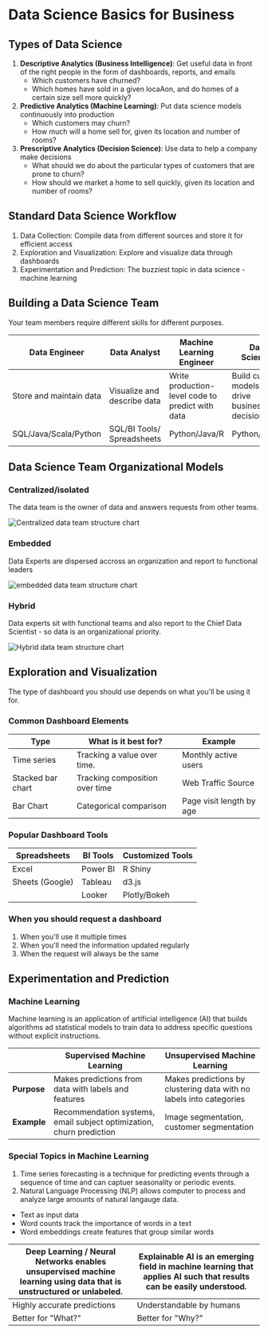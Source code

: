 # Data Science Basics for Business

## Types of Data Science

1. **Descriptive Analytics (Business Intelligence)**: Get useful data in front
of the right people in the form of dashboards, reports, and emails
    - Which customers have churned?
    - Which homes have sold in a given locaAon, and do homes of a
 certain size sell more quickly?
1. **Predictive Analytics (Machine Learning)**: Put data science models continuously into production
    - Which customers may churn?
    - How much will a home sell for, given its location and number of rooms?
1. **Prescriptive Analytics (Decision Science)**: Use data to help a company make decisions
    - What should we do about the particular types of customers that are prone to churn?
    - How should we market a home to sell quickly, given its location and number of rooms?

## Standard Data Science Workflow
1. Data Collection: Compile data from different sources and store it for efficient access
1. Exploration and Visualization: Explore and visualize data through dashboards
1. Experimentation and Prediction: The buzziest topic in data science - machine learning

## Building a Data Science Team
Your team members require different skills for different purposes.

| **Data Engineer**       | **Data Analyst**            | **Machine Learning Engineer**                    | **Data Scientist**                              |
|-------------------------|-----------------------------|--------------------------------------------------|-------------------------------------------------|
| Store and maintain data | Visualize and describe data | Write production-level code to predict with data | Build custom models to drive business decisions |
| SQL/Java/Scala/Python   | SQL/BI Tools/ Spreadsheets  | Python/Java/R                                    | Python/R/SQL                                    |

## Data Science Team Organizational Models

### Centralized/isolated

The data team is the owner of data and answers requests from other teams.

![Centralized data team structure chart](https://github.com/SoIllEconomist/ds4b/blob/master/python_ds4b/00_introduction/centralized_team.png?raw=1)

### Embedded
Data Experts are dispersed accross an organization and report to functional leaders

![embedded data team structure chart](https://github.com/SoIllEconomist/ds4b/blob/master/python_ds4b/00_introduction/embedded_team.png?raw=1)

### Hybrid
Data experts sit with functional teams and also report to the Chief Data Scientist - so data is an organizational priority.

![Hybrid data team structure chart](https://github.com/SoIllEconomist/ds4b/blob/master/python_ds4b/00_introduction/hybrid_team.png?raw=1)

## Exploration and Visualization
The type of dashboard you should use depends on what you'll be using it for. 

### Common Dashboard Elements

| **Type**          | **What is it best for?**       | **Example**              |
|-------------------|--------------------------------|--------------------------|
| Time series       | Tracking a value over time.    | Monthly active users     |
| Stacked bar chart | Tracking composition over time | Web Traffic Source       |
| Bar Chart         | Categorical comparison         | Page visit length by age |


### Popular Dashboard Tools

| **Spreadsheets** | **BI Tools** | **Customized Tools** |
|------------------|--------------|----------------------|
| Excel            | Power BI     | R Shiny              |
| Sheets (Google)  | Tableau      | d3.js                |
|                  | Looker       | Plotly/Bokeh         |

### When you should request a dashboard
1. When you'll use it multiple times
1. When you'll need the information updated regularly
1. When the request will always be the same

## Experimentation and Prediction
### Machine Learning
Machine learning is an application of artificial intelligence (AI) that builds algorithms ad statistical models to train data to address specific questions without explicit instructions. 


|             | **Supervised Machine Learning**                                      | **Unsupervised Machine Learning**                                   |
|-------------|----------------------------------------------------------------------|---------------------------------------------------------------------|
| **Purpose** | Makes predictions from data with labels and features                 | Makes predictions by clustering data with no labels into categories |
| **Example** | Recommendation systems, email subject optimization, churn prediction | Image segmentation, customer segmentation                           |

### Special Topics in Machine Learning

1. Time series forecasting is a technique for predicting events through a sequence of time and can captuer seasonality or periodic events.
1. Natural Language Processing (NLP) allows computer to process and analyze large amounts of natural langauge data. 
  - Text as input data
  - Word counts track the importance of words in a text
  - Word embeddings create features that group similar words

| **Deep Learning / Neural Networks** enables unsupervised machine learning using data that is unstructured or unlabeled. | **Explainable AI** is an emerging field in machine learning that applies AI such that results can be easily understood. |
|-------------------------------------------------------------------------------------------------------------------------|-------------------------------------------------------------------------------------------------------------------------|
| Highly accurate predictions                                                                                             | Understandable by humans                                                                                                |
| Better for "What?"                                                                                                      | Better for "Why?"                                                                                                       |

